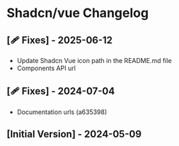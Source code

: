 # Shadcn/vue Changelog

## [🩹 Fixes] - 2025-06-12

- Update Shadcn Vue icon path in the README.md file
- Components API url

## [🩹 Fixes] - 2024-07-04

- Documentation urls (a635398)

## [Initial Version] - 2024-05-09
